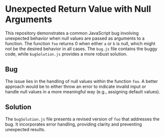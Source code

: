 # Unexpected Return Value with Null Arguments

This repository demonstrates a common JavaScript bug involving unexpected behavior when null values are passed as arguments to a function.  The function `foo` returns 0 when either `a` or `b` is null, which might not be the desired behavior in all cases.  The `bug.js` file contains the buggy code, while `bugSolution.js` provides a more robust solution.

## Bug

The issue lies in the handling of null values within the function `foo`.  A better approach would be to either throw an error to indicate invalid input or handle null values in a more meaningful way (e.g., assigning default values).

## Solution

The `bugSolution.js` file presents a revised version of `foo` that addresses the bug.  It incorporates error handling, providing clarity and preventing unexpected results.